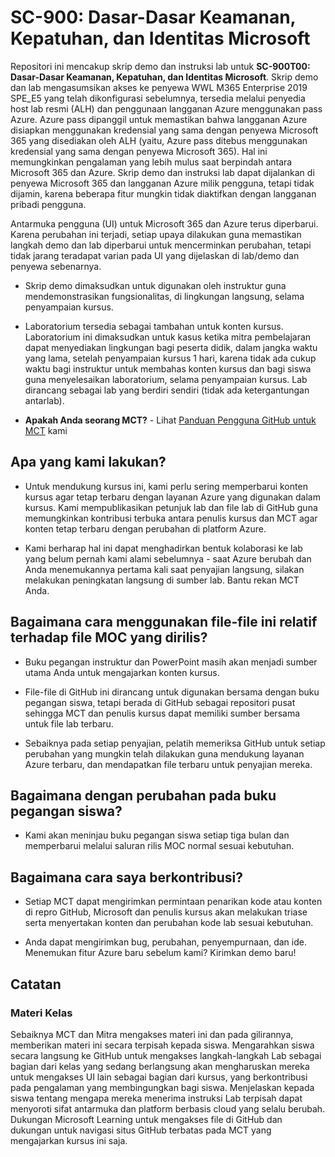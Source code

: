﻿# SC-900: Dasar-Dasar Keamanan, Kepatuhan, dan Identitas Microsoft

Repositori ini mencakup skrip demo dan instruksi lab untuk **SC-900T00: Dasar-Dasar Keamanan, Kepatuhan, dan Identitas Microsoft**.  Skrip demo dan lab mengasumsikan akses ke penyewa WWL M365 Enterprise 2019 SPE_E5 yang telah dikonfigurasi sebelumnya, tersedia melalui penyedia host lab resmi (ALH) dan penggunaan langganan Azure menggunakan pass Azure.  Azure pass dipanggil untuk memastikan bahwa langganan Azure disiapkan menggunakan kredensial yang sama dengan penyewa Microsoft 365 yang disediakan oleh ALH (yaitu, Azure pass ditebus menggunakan kredensial yang sama dengan penyewa Microsoft 365).  Hal ini memungkinkan pengalaman yang lebih mulus saat berpindah antara Microsoft 365 dan Azure.  Skrip demo dan instruksi lab dapat dijalankan di penyewa Microsoft 365 dan langganan Azure milik pengguna, tetapi tidak dijamin, karena beberapa fitur mungkin tidak diaktifkan dengan langganan pribadi pengguna.

Antarmuka pengguna (UI) untuk Microsoft 365 dan Azure terus diperbarui.  Karena perubahan ini terjadi, setiap upaya dilakukan guna memastikan langkah demo dan lab diperbarui untuk mencerminkan perubahan, tetapi tidak jarang teradapat varian pada UI yang dijelaskan di lab/demo dan penyewa sebenarnya. 

- Skrip demo dimaksudkan untuk digunakan oleh instruktur guna mendemonstrasikan fungsionalitas, di lingkungan langsung, selama penyampaian kursus.  

- Laboratorium tersedia sebagai tambahan untuk konten kursus. Laboratorium ini dimaksudkan untuk kasus ketika mitra pembelajaran dapat menyediakan lingkungan bagi peserta didik, dalam jangka waktu yang lama, setelah penyampaian kursus 1 hari, karena tidak ada cukup waktu bagi instruktur untuk membahas konten kursus dan bagi siswa guna menyelesaikan laboratorium, selama penyampaian kursus. Lab dirancang sebagai lab yang berdiri sendiri (tidak ada ketergantungan antarlab).

- **Apakah Anda seorang MCT?** - Lihat [Panduan Pengguna GitHub untuk MCT](https://microsoftlearning.github.io/MCT-User-Guide/) kami


## Apa yang kami lakukan?

- Untuk mendukung kursus ini, kami perlu sering memperbarui konten kursus agar tetap terbaru dengan layanan Azure yang digunakan dalam kursus.  Kami mempublikasikan petunjuk lab dan file lab di GitHub guna memungkinkan kontribusi terbuka antara penulis kursus dan MCT agar konten tetap terbaru dengan perubahan di platform Azure.

- Kami berharap hal ini dapat menghadirkan bentuk kolaborasi ke lab yang belum pernah kami alami sebelumnya - saat Azure berubah dan Anda menemukannya pertama kali saat penyajian langsung, silakan melakukan peningkatan langsung di sumber lab.  Bantu rekan MCT Anda.

## Bagaimana cara menggunakan file-file ini relatif terhadap file MOC yang dirilis?

- Buku pegangan instruktur dan PowerPoint masih akan menjadi sumber utama Anda untuk mengajarkan konten kursus.

- File-file di GitHub ini dirancang untuk digunakan bersama dengan buku pegangan siswa, tetapi berada di GitHub sebagai repositori pusat sehingga MCT dan penulis kursus dapat memiliki sumber bersama untuk file lab terbaru.

- Sebaiknya pada setiap penyajian, pelatih memeriksa GitHub untuk setiap perubahan yang mungkin telah dilakukan guna mendukung layanan Azure terbaru, dan mendapatkan file terbaru untuk penyajian mereka.

## Bagaimana dengan perubahan pada buku pegangan siswa?

- Kami akan meninjau buku pegangan siswa setiap tiga bulan dan memperbarui melalui saluran rilis MOC normal sesuai kebutuhan.

## Bagaimana cara saya berkontribusi?

- Setiap MCT dapat mengirimkan permintaan penarikan kode atau konten di repro GitHub, Microsoft dan penulis kursus akan melakukan triase serta menyertakan konten dan perubahan kode lab sesuai kebutuhan.

- Anda dapat mengirimkan bug, perubahan, penyempurnaan, dan ide.  Menemukan fitur Azure baru sebelum kami?  Kirimkan demo baru!

## Catatan

### Materi Kelas

Sebaiknya MCT dan Mitra mengakses materi ini dan pada gilirannya, memberikan materi ini secara terpisah kepada siswa.  Mengarahkan siswa secara langsung ke GitHub untuk mengakses langkah-langkah Lab sebagai bagian dari kelas yang sedang berlangsung akan mengharuskan mereka untuk mengakses UI lain sebagai bagian dari kursus, yang berkontribusi pada pengalaman yang membingungkan bagi siswa. Menjelaskan kepada siswa tentang mengapa mereka menerima instruksi Lab terpisah dapat menyoroti sifat antarmuka dan platform berbasis cloud yang selalu berubah. Dukungan Microsoft Learning untuk mengakses file di GitHub dan dukungan untuk navigasi situs GitHub terbatas pada MCT yang mengajarkan kursus ini saja.

